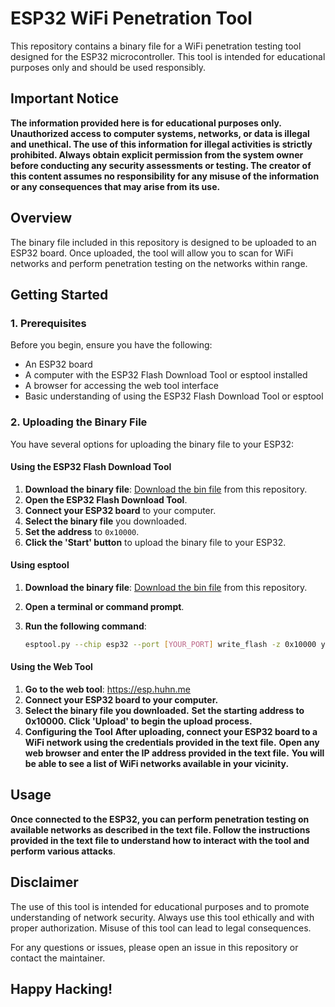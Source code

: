 # ESP32 WiFi Penetration Tool

This repository contains a binary file for a WiFi penetration testing tool designed for the ESP32 microcontroller. This tool is intended for educational purposes only and should be used responsibly. 

## Important Notice

**The information provided here is for educational purposes only. Unauthorized access to computer systems, networks, or data is illegal and unethical. The use of this information for illegal activities is strictly prohibited. Always obtain explicit permission from the system owner before conducting any security assessments or testing. The creator of this content assumes no responsibility for any misuse of the information or any consequences that may arise from its use.**

## Overview

The binary file included in this repository is designed to be uploaded to an ESP32 board. Once uploaded, the tool will allow you to scan for WiFi networks and perform penetration testing on the networks within range.

## Getting Started

### 1. Prerequisites

Before you begin, ensure you have the following:

- An ESP32 board
- A computer with the ESP32 Flash Download Tool or esptool installed
- A browser for accessing the web tool interface
- Basic understanding of using the ESP32 Flash Download Tool or esptool

### 2. Uploading the Binary File

You have several options for uploading the binary file to your ESP32:

#### Using the ESP32 Flash Download Tool

1. **Download the binary file**: [Download the bin file](https://github.com/YourUsername/YourRepository/blob/main/yourfile.bin) from this repository.
2. **Open the ESP32 Flash Download Tool**.
3. **Connect your ESP32 board** to your computer.
4. **Select the binary file** you downloaded.
5. **Set the address** to `0x10000`.
6. **Click the 'Start' button** to upload the binary file to your ESP32.

#### Using esptool

1. **Download the binary file**: [Download the bin file](https://github.com/YourUsername/YourRepository/blob/main/yourfile.bin) from this repository.
2. **Open a terminal or command prompt**.
3. **Run the following command**:

   ```bash
   esptool.py --chip esp32 --port [YOUR_PORT] write_flash -z 0x10000 yourfile.bin

#### Using the Web Tool
1. **Go to the web tool**: https://esp.huhn.me
2. **Connect your ESP32 board to your computer.**
3. **Select the binary file you downloaded.**
**Set the starting address to 0x10000.**
**Click 'Upload' to begin the upload process.**
4. **Configuring the Tool**
**After uploading, connect your ESP32 board to a WiFi network using the credentials provided in the text file.**
**Open any web browser and enter the IP address provided in the text file.**
**You will be able to see a list of WiFi networks available in your vicinity.**

## Usage
**Once connected to the ESP32, you can perform penetration testing on available networks as described in the text file.
Follow the instructions provided in the text file to understand how to interact with the tool and perform various attacks**.

## Disclaimer

The use of this tool is intended for educational purposes and to promote understanding of network security. Always use this tool ethically and with proper authorization. Misuse of this tool can lead to legal consequences.


For any questions or issues, please open an issue in this repository or contact the maintainer.

## **Happy Hacking!**
